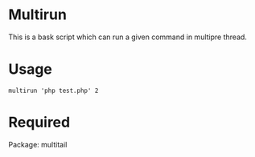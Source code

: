 # Multirun

This is a bask script which can run a given command in multipre thread.


# Usage

```multirun 'php test.php' 2```


# Required 
Package: multitail
